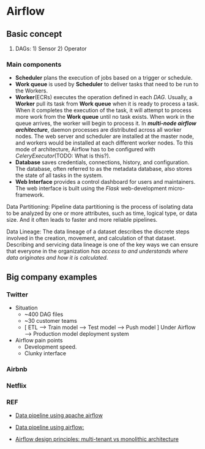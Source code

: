 # Airflow

## Basic concept

1. DAGs: 1) Sensor 2) Operator

### Main components

- **Scheduler** plans the execution of jobs based on a trigger or schedule.
- **Work queue** is used by **Scheduler** to deliver tasks that need to be run to the Workers.
- **Worker**(ECRs) executes the operation defined in each *DAG*. Usually, a **Worker** pull its task from **Work queue** when it is ready to process a task. When it completes the execution of the task, it will attempt to process more work from the **Work queue** until no task exists. When work in the queue arrives, the worker will begin to process it.
  In ***multi-node airflow architecture***, daemon processes are distributed across all worker nodes. The web server and scheduler are installed at the master node, and workers would be installed at each different worker nodes. To this mode of architecture, Airflow has to be configured with *CeleryExecutor*(TODO: What is this?).
- **Database** saves credentials, connections, history, and configuration. The database, often referred to as the metadata database, also stores the state of all tasks in the system.
- **Web Interface** provides a control dashboard for users and maintainers. The web interface is built using the *Flask* web-development micro-framework.

Data Partitioning: Pipeline data partitioning is the process of isolating data to be analyzed by one or more attributes, such as time, logical type, or data size. And it often leads to faster and more reliable pipelines.

Data Lineage: The data lineage of a dataset describes the discrete steps involved in the creation, movement, and calculation of that dataset. Describing and servicing data lineage is one of the key ways we can ensure that everyone in the organization *has access to and understands where data originates and how it is calculated*.

## Big company examples

### Twitter

- Situation
  - ~400 DAG files
  - ~30 customer teams
  - [ ETL --> Train model --> Test model --> Push model ] Under Airflow  --> Production model deployment system
- Airflow pain points
  - Development speed.
  - Clunky interface

### Airbnb

### Netflix



### REF

- [Data pipeline using apache airflow](https://medium.com/@abinmj656/data-pipeline-using-apache-airflow-81e47f3d9271)

- [Data pipeline using airflow: ](https://medium.com/swlh/data-pipelines-with-apache-airflow-46258deb2844)

- [Airflow design principles: multi-tenant vs monolithic architecture](https://www.astronomer.io/blog/airflow-infrastructure)

  